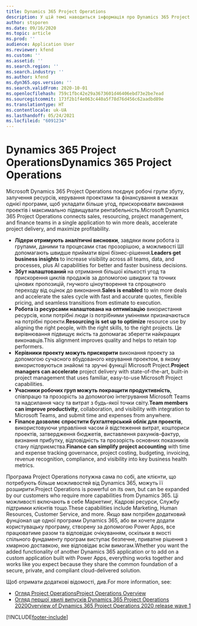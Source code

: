 ```yaml
---
title: Dynamics 365 Project Operations
description: У цій темі наводиться інформація про Dynamics 365 Project Operations.
author: stsporen
ms.date: 09/16/2020
ms.topic: article
ms.prod: ''
audience: Application User
ms.reviewer: kfend
ms.custom: ''
ms.assetid: ''
ms.search.region: ''
ms.search.industry: ''
ms.author: kfend
ms.dyn365.ops.version: ''
ms.search.validFrom: 2020-10-01
ms.openlocfilehash: 759c1fbc42e29a3673601d46406ebd73e2be7ead
ms.sourcegitcommit: 173f2b1f4e063c440a5f78d76d456c62aadbd89e
ms.translationtype: HT
ms.contentlocale: uk-UA
ms.lasthandoff: 05/24/2021
ms.locfileid: "6091234"
---
```

# <a name="dynamics-365-project-operations"></a><span data-ttu-id="1228d-103">Dynamics 365 Project Operations</span><span class="sxs-lookup"><span data-stu-id="1228d-103">Dynamics 365 Project Operations</span></span>

<span data-ttu-id="1228d-104">Microsoft Dynamics 365 Project Operations поєднує робочі групи збуту, залучення ресурсів, керування проектами та фінансування в межах однієї програми, щоб укладати більше угод, прискорювати виконання проектів і максимально підвищувати рентабельність.</span><span class="sxs-lookup"><span data-stu-id="1228d-104">Microsoft Dynamics 365 Project Operations connects sales, resourcing, project management, and finance teams in a single application to win more deals, accelerate project delivery, and maximize profitability.</span></span>

-   <span data-ttu-id="1228d-105">**Лідери отримують аналітичні висновки**, завдяки яким робота із групами, даними та процесами стає прозорішою, а можливості ШІ допомагають швидше приймати вірні бізнес-рішення.</span><span class="sxs-lookup"><span data-stu-id="1228d-105">**Leaders get business insights** to increase visibility across all teams, data, and processes, plus AI capabilities for better and faster business decisions.</span></span>
-   <span data-ttu-id="1228d-106">**Збут налаштований** на отримання більшої кількості угод та прискорення циклів продажів за допомогою швидких та точних цінових пропозицій, гнучкого ціноутворення та спрощеного переходу від оцінок до виконання.</span><span class="sxs-lookup"><span data-stu-id="1228d-106">**Sales is enabled** to win more deals and accelerate the sales cycle with fast and accurate quotes, flexible pricing, and seamless transitions from estimate to execution.</span></span>
-   <span data-ttu-id="1228d-107">**Робота із ресурсами налаштована на оптимізацію** використання ресурсів, коли потрібні люди із потрібними уміннями призначаються на потрібні проекти.</span><span class="sxs-lookup"><span data-stu-id="1228d-107">**Resourcing is set up to optimize** resource use by aligning the right people, with the right skills, to the right projects.</span></span> <span data-ttu-id="1228d-108">Це вирівнювання підвищує якість та допомагає зберегти найкращих виконавців.</span><span class="sxs-lookup"><span data-stu-id="1228d-108">This alignment improves quality and helps to retain top performers.</span></span>
-   <span data-ttu-id="1228d-109">**Керівники проекту можуть прискорити** виконання проекту за допомогою сучасного вбудованого керування проектом, в якому використовуються знайомі та зручні функції Microsoft Project.</span><span class="sxs-lookup"><span data-stu-id="1228d-109">**Project managers can accelerate** project delivery with state-of-the-art, built-in project management that uses familiar, easy-to-use Microsoft Project capabilities.</span></span>
-   <span data-ttu-id="1228d-110">**Учасники робочих груп можуть покращити продуктивність**, співпрацю та прозорість за допомогою інтегрування Microsoft Teams та надсилання часу та витрат з будь-якої точки світу.</span><span class="sxs-lookup"><span data-stu-id="1228d-110">**Team members can improve productivity**, collaboration, and visibility with integration to Microsoft Teams, and submit time and expenses from anywhere.</span></span>
-   <span data-ttu-id="1228d-111">**Finance дозволяє спростити бухгалтерський облік для проектів**, використовуючи управління часом й відстеження витрат, кошториси проектів, затвердження бюджетів, виставлення рахунків-фактур, визнання прибутку, відповідність та прозорість основних показників стану підприємства.</span><span class="sxs-lookup"><span data-stu-id="1228d-111">**Finance can simplify project accounting** with time and expense tracking governance, project costing, budgeting, invoicing, revenue recognition, compliance, and visibility into key business health metrics.</span></span>

<span data-ttu-id="1228d-112">Програма Project Operations потужна сама по собі, але клієнти, що потребують більше можливостей від Dynamics 365, можуть її розширити.</span><span class="sxs-lookup"><span data-stu-id="1228d-112">Project Operations is powerful on its own, but can be expanded by our customers who require more capabilities from Dynamics 365.</span></span> <span data-ttu-id="1228d-113">Ці можливості включають в себе Маркетинг, Кадрові ресурси, Службу підтримки клієнтів тощо.</span><span class="sxs-lookup"><span data-stu-id="1228d-113">These capabilities include Marketing, Human Resources, Customer Service, and more.</span></span> <span data-ttu-id="1228d-114">Якщо вам потрібен додатковий фунціонал ще одної програми Dynamics 365, або ви хочете додати користувацьку програму, створену за допомогою Power Apps, все працюватиме разом та відповідає очікуванням, оскільки в якості спільного фундаменту програм виступає безпечне, приватне рішення з хмарною доставкою, яке відповідає всім вимогам.</span><span class="sxs-lookup"><span data-stu-id="1228d-114">Whether you want the added functionality of another Dynamics 365 application or to add on a custom application built with Power Apps, everything works together and works like you expect because they share the common foundation of a secure, private, and compliant cloud-delivered solution.</span></span>

<span data-ttu-id="1228d-115">Щоб отримати додаткові відомості, див.</span><span class="sxs-lookup"><span data-stu-id="1228d-115">For more information, see:</span></span>

- [<span data-ttu-id="1228d-116">Огляд Project Operations</span><span class="sxs-lookup"><span data-stu-id="1228d-116">Project Operations Overview</span></span>](https://dynamics.microsoft.com/en-us/project-operations/overview/)
- [<span data-ttu-id="1228d-117">Огляд першої хвилі випусків Dynamics 365 Project Operations 2020</span><span class="sxs-lookup"><span data-stu-id="1228d-117">Overview of Dynamics 365 Project Operations 2020 release wave 1</span></span>](/dynamics365-release-plan/2020wave1/dynamics365-project-operations/)



[!INCLUDE[footer-include](includes/footer-banner.md)]

